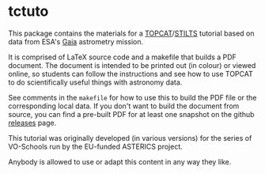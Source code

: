 # tctuto

This package contains the materials for a
[TOPCAT](http://www.starlink.ac.uk/topcat/)/[STILTS](http://www.starlink.ac.uk/stilts/) tutorial
based on data from ESA's
[Gaia](https://en.wikipedia.org/wiki/Gaia_(spacecraft)) astrometry mission.

It is comprised of LaTeX source code and a makefile that builds
a PDF document.  The document is intended to be printed out
(in colour) or viewed online, so students can follow the instructions
and see how to use TOPCAT to do scientifically useful things
with astronomy data.

See comments in the `makefile` for how to use this to build the PDF file
or the corresponding local data.
If you don't want to build the document from source,
you can find a pre-built PDF for at least one snapshot on the github
[releases](https://github.com/mbtaylor/tctuto/releases/) page.

This tutorial was originally developed (in various versions)
for the series of VO-Schools run by the EU-funded ASTERICS project.

Anybody is allowed to use or adapt this content in any way they like.
